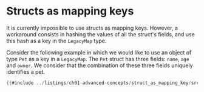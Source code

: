 # Structs as mapping keys

It is currently impossible to use structs as mapping keys. However, a workaround consists in hashing the values of all the struct's fields, and use this hash as a key in the `LegacyMap` type.

Consider the following example in which we would like to use an object of
type `Pet` as a key in a `LegacyMap`. The `Pet` struct has three fields: `name`, `age` and `owner`. We consider that the combination of these three fields uniquely identifies a pet.

```rust
{{#include ../listings/ch01-advanced-concepts/struct_as_mapping_key/src/contract.cairo}}
```
